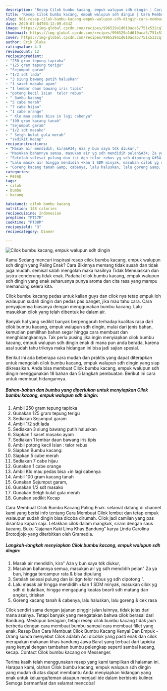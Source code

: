 ```yaml
---
description: "Resep Cilok bumbu kacang, empuk walupun sdh dingin | Cara Membuat Cilok bumbu kacang, empuk walupun sdh dingin Yang Enak Banget"
title: "Resep Cilok bumbu kacang, empuk walupun sdh dingin | Cara Membuat Cilok bumbu kacang, empuk walupun sdh dingin Yang Enak Banget"
slug: 981-resep-cilok-bumbu-kacang-empuk-walupun-sdh-dingin-cara-membuat-cilok-bumbu-kacang-empuk-walupun-sdh-dingin-yang-enak-banget
date: 2020-07-04T03:12:09.634Z
image: https://img-global.cpcdn.com/recipes/996529a1d610aca5/751x532cq70/cilok-bumbu-kacang-empuk-walupun-sdh-dingin-foto-resep-utama.jpg
thumbnail: https://img-global.cpcdn.com/recipes/996529a1d610aca5/751x532cq70/cilok-bumbu-kacang-empuk-walupun-sdh-dingin-foto-resep-utama.jpg
cover: https://img-global.cpcdn.com/recipes/996529a1d610aca5/751x532cq70/cilok-bumbu-kacang-empuk-walupun-sdh-dingin-foto-resep-utama.jpg
author: Erik Blake
ratingvalue: 4.3
reviewcount: 12
recipeingredient:
- "250 gram tepung tapioka"
- "125 gram tepung terigu"
- "Sejumput garam"
- "1/2 sdt lada"
- "3 siung bawang putih haluskan"
- "1 saset masako ayam"
- "1 lembar daun bawang iris tipis"
- "potong kecil Isian  telor rebus"
- " Bumbu kacang"
- "5 cabe merah"
- "7 cabe hijau"
- "1 cabe orange"
- " Klo mau pedas bisa in lagi cabenya"
- "100 gram kacang tanah"
- "Sejumput garam"
- "1/2 sdt masako"
- " Setgh bulat gula merah"
- "sedikit Kecap"
recipeinstructions:
- "Masak air mendidih, kira&#34; Aza y bun saya tdk diukur,"
- "Masukan bahannya semua, masukan air yg sdh mendidih pelan&#34; Za ya bun, hingga tercampur rata &amp; bisa dipulung"
- "Setelah selesai pulung dan isi dgn telor rebus yg sdh dipotong &#34;."
- "Lalu masak air hingga mendidih +kan 1 SDM minyak, masukan cilok yg sdh di bulatkan, hingga mengapung keatas bearti sdh matang dan angkat, tiriskan"
- "Goreng kacang tanah &amp; cabenya, lalu haluskan, lalu goreng &amp; cek rasa"
categories:
- Resep
tags:
- cilok
- bumbu
- kacang

katakunci: cilok bumbu kacang 
nutrition: 148 calories
recipecuisine: Indonesian
preptime: "PT17M"
cooktime: "PT38M"
recipeyield: "3"
recipecategory: Dinner

---
```



![Cilok bumbu kacang, empuk walupun sdh dingin](https://img-global.cpcdn.com/recipes/996529a1d610aca5/751x532cq70/cilok-bumbu-kacang-empuk-walupun-sdh-dingin-foto-resep-utama.jpg)

Kamu Sedang mencari inspirasi resep cilok bumbu kacang, empuk walupun sdh dingin yang Paling Enak? Cara Bikinnya memang tidak susah dan tidak juga mudah. semisal salah mengolah maka hasilnya Tidak Memuaskan dan justru cenderung tidak enak. Padahal cilok bumbu kacang, empuk walupun sdh dingin yang enak seharusnya punya aroma dan cita rasa yang mampu memancing selera kita.

Cilok bumbu kacang pedas untuk kalian guys dan cilok nya tetap empuk loh walaupun sudah dingin dan pedas pas banget, jika mau tahu cara. Cara penyajiannya biasanya dengan menggunakan bumbu kacang. Lalu masukkan cilok yang telah dibentuk ke dalam air.

Banyak hal yang sedikit banyak berpengaruh terhadap kualitas rasa dari cilok bumbu kacang, empuk walupun sdh dingin, mulai dari jenis bahan, kemudian pemilihan bahan segar hingga cara membuat dan menghidangkannya. Tak perlu pusing jika ingin menyiapkan cilok bumbu kacang, empuk walupun sdh dingin enak di mana pun anda berada, karena asal sudah tahu triknya maka hidangan ini bisa jadi sajian spesial.


Berikut ini ada beberapa cara mudah dan praktis yang dapat diterapkan untuk mengolah cilok bumbu kacang, empuk walupun sdh dingin yang siap dikreasikan. Anda bisa membuat Cilok bumbu kacang, empuk walupun sdh dingin menggunakan 18 bahan dan 5 langkah pembuatan. Berikut ini cara untuk membuat hidangannya.

<!--inarticleads1-->

##### Bahan-bahan dan bumbu yang diperlukan untuk menyiapkan Cilok bumbu kacang, empuk walupun sdh dingin:

1. Ambil 250 gram tepung tapioka
1. Gunakan 125 gram tepung terigu
1. Sediakan Sejumput garam
1. Ambil 1/2 sdt lada
1. Sediakan 3 siung bawang putih haluskan
1. Siapkan 1 saset masako ayam
1. Sediakan 1 lembar daun bawang iris tipis
1. Ambil potong kecil Isian : telor rebus
1. Siapkan  Bumbu kacang:
1. Siapkan 5 cabe merah
1. Sediakan 7 cabe hijau
1. Gunakan 1 cabe orange
1. Ambil  Klo mau pedas bisa +in lagi cabenya
1. Ambil 100 gram kacang tanah
1. Gunakan Sejumput garam,
1. Gunakan 1/2 sdt masako
1. Gunakan  Setgh bulat gula merah
1. Gunakan sedikit Kecap


Cara Membuat Cilok Bumbu Kacang Paling Enak. selamat datang di channel kami yang berisi info tentang Cara Membuat Cilok lembut dan tetap empuk walaupun sudah dingin bisa dicoba dirumah. Cilok jadi camilan yang pas disantap kapan saja. Letakkan cilok dalam mangkuk, siram dengan saus kacang. Buku &#34;Jajanan Kaki Lima Khas Bandung&#34; karya Linda Carolina Brotodjojo yang diterbitkan oleh Gramedia. 

<!--inarticleads2-->

##### Langkah-langkah menyiapkan Cilok bumbu kacang, empuk walupun sdh dingin:

1. Masak air mendidih, kira&#34; Aza y bun saya tdk diukur,
1. Masukan bahannya semua, masukan air yg sdh mendidih pelan&#34; Za ya bun, hingga tercampur rata &amp; bisa dipulung
1. Setelah selesai pulung dan isi dgn telor rebus yg sdh dipotong &#34;.
1. Lalu masak air hingga mendidih +kan 1 SDM minyak, masukan cilok yg sdh di bulatkan, hingga mengapung keatas bearti sdh matang dan angkat, tiriskan
1. Goreng kacang tanah &amp; cabenya, lalu haluskan, lalu goreng &amp; cek rasa


Cilok sendiri sama dengan jajanan pinggir jalan lainnya, tidak jelas dari mana asalnya. Tetapi banyak yang mengatakan bahwa cilok berasal dari Bandung. Meskipun beragam, tetapi resep cilok bumbu kacang tidak jauh berbeda dengan cara membuat bumbu sampai cara membuat fillet yang enak. Resep Dan Cara Membuat Cilok Bumbu Kacang Kenyal Dan Empuk - Orang sunda menyebut Cilok adalah Aci dicolok yang pasti enak dan cilok merupakan makanan khas bandung Jawa Barat yang terbuat dari tapioka yang kenyal dengan tambahan bumbu pelengkap seperti sambal kacang, kecap. Contact Cilok bumbu kacang on Messenger. 

Terima kasih telah menggunakan resep yang kami tampilkan di halaman ini. Harapan kami, olahan Cilok bumbu kacang, empuk walupun sdh dingin yang mudah di atas dapat membantu Anda menyiapkan hidangan yang enak untuk keluarga/teman ataupun menjadi ide dalam berbisnis kuliner. Semoga bermanfaat dan selamat mencoba!
